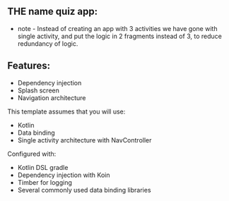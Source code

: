 ## THE name quiz app:
* note - Instead of creating an app with 3 activities we have gone with single activity,
  and put the logic in 2 fragments instead of 3, to reduce redundancy of logic.

## Features:
* Dependency injection
* Splash screen
* Navigation architecture

This template assumes that you will use:
- Kotlin
- Data binding
- Single activity architecture with NavController

Configured with:
- Kotlin DSL gradle
- Dependency injection with Koin
- Timber for logging
- Several commonly used data binding libraries


